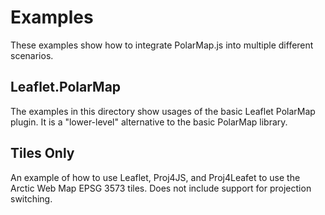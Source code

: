 # Examples

These examples show how to integrate PolarMap.js into multiple different scenarios.

## Leaflet.PolarMap

The examples in this directory show usages of the basic Leaflet PolarMap plugin. It is a "lower-level" alternative to the basic PolarMap library.

## Tiles Only

An example of how to use Leaflet, Proj4JS, and Proj4Leafet to use the Arctic Web Map EPSG 3573 tiles. Does not include support for projection switching.
